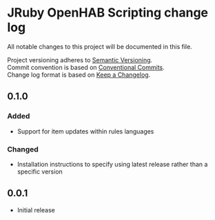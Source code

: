 # JRuby OpenHAB Scripting change log

All notable changes to this project will be documented in this file.

Project versioning adheres to [Semantic Versioning](http://semver.org/). <br>
Commit convention is based on [Conventional Commits](http://conventionalcommits.org). <br>
Change log format is based on [Keep a Changelog](http://keepachangelog.com/). <br>


## 0.1.0
### Added
- Support for item updates within rules languages
### Changed
- Installation instructions to specify using latest release rather than a specific version

## 0.0.1 
- Initial release